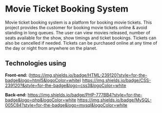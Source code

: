 
# Movie Ticket Booking System

Movie ticket booking system is a platform for booking movie tickets. This
project provides the customer for booking movie tickets online & avoid
standing in long queues. The user can view movies released, number of seats
available for the show, show timings and ticket bookings. Tickets can also be
cancelled if needed. Tickets can be purchased online at any time of the day or
night from anywhere on the planet.

## Technologies using

**Front-end:**  (https://img.shields.io/badge/HTML-239120?style=for-the-badge&logo=html5&logoColor=white)
                https://img.shields.io/badge/CSS-239120?&style=for-the-badge&logo=css3&logoColor=white

**Back-end:**   https://img.shields.io/badge/PHP-777BB4?style=for-the-badge&logo=php&logoColor=white
                https://img.shields.io/badge/MySQL-005C84?style=for-the-badge&logo=mysql&logoColor=white

